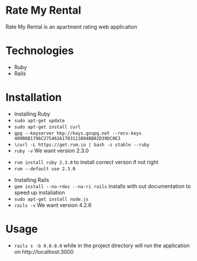 # Rate My Rental
Rate My Rental is an apartment rating web application

# Technologies
* Ruby
* Rails

# Installation
* Installing Ruby
 * `sudo apt-get update`
 * `sudo apt-get install curl`
 * `gpg --keyserver hkp://keys.gnupg.net --recv-keys 409B6B1796C275462A1703113804BB82D39DC0E3`
 * `\curl -L https://get.rvm.io | bash -s stable --ruby`
 * `ruby -v`  We want version 2.3.0
  - `rvm install ruby 2.3.0` to install correct verson if not right
  - `rvm --default use 2.3.0` 
* Installing Rails
 * `gem install --no-rdoc --no-ri rails` installs with out documentation to speed up instaliation
 * `sudo apt-get install node.js`
 * `rails -v` We want version 4.2.6

# Usage
* `rails s -b 0.0.0.0` while in the project directory will run the application on http://localhost:3000

